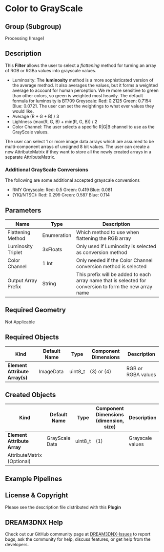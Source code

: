 # Color to GrayScale 


## Group (Subgroup) ##

Processing (Image)

## Description ##

This **Filter** allows the user to select a *flattening* method for turning an array of RGB or RGBa values into grayscale values.

+ Luminosity: The **luminosity** method is a more sophisticated version of the average method. It also averages the values, but it forms a weighted average to account for human perception. We   re more sensitive to green than other colors, so green is weighted most heavily. The default formula for luminosity is BT709 Greyscale: Red: 0.2125 Green: 0.7154 Blue: 0.0721. The user can set the weightings to what ever values they would like.
+ Average  (R + G + B) / 3
+ Lightness (max(R, G, B) + min(R, G, B)) / 2
+ Color Channel: The user selects a specific R|G|B channel to use as the GrayScale values.

The user can select 1 or more image data arrays which are assumed to be multi-component arrays of unsigned 8 bit values. The user can create a new AttributeMatrix if they want to store all the newly created arrays in a separate AttributeMatrix.

### Additional GrayScale Conversions ###

The following are some additional accepted grayscale conversions

+ RMY Greyscale: Red: 0.5 Green: 0.419 Blue: 0.081
+ (YIQ/NTSC): Red: 0.299 Green: 0.587 Blue: 0.114


## Parameters ##

| Name | Type | Description |
|------|------|------|
| Flattening Method | Enumeration | Which method to use when flattening the RGB array |
| Luminosity Triplet | 3xFloats | Only used if Luminosity is selected as conversion method |
| Color Channel | 1 Int | Only needed if the Color Channel conversion method is selected |
| Output Array Prefix | String | This prefix will be added to each array name that is selected for conversion to form the new array name |

## Required Geometry ##

Not Applicable

## Required Objects ##

| Kind | Default Name | Type | Component Dimensions | Description |
|------|--------------|------|----------------------|-------------|
| **Element Attribute Array(s)** | ImageData | uint8_t | (3) or (4) | RGB or RGBA values |

## Created Objects ##

| Kind | Default Name | Type | Component Dimensions (dimension, size) | Description |
|------|--------------|-------------|---------|-----|
| **Element Attribute Array** | GrayScale Data | uint8_t | (1) | Grayscale values |
| AttributeMatrix (Optional)  |                |         |     |                  |


## Example Pipelines ##



## License & Copyright ##

Please see the description file distributed with this **Plugin**

## DREAM3DNX Help

Check out our GitHub community page at [DREAM3DNX-Issues](https://github.com/BlueQuartzSoftware/DREAM3DNX-Issues) to report bugs, ask the community for help, discuss features, or get help from the developers.


